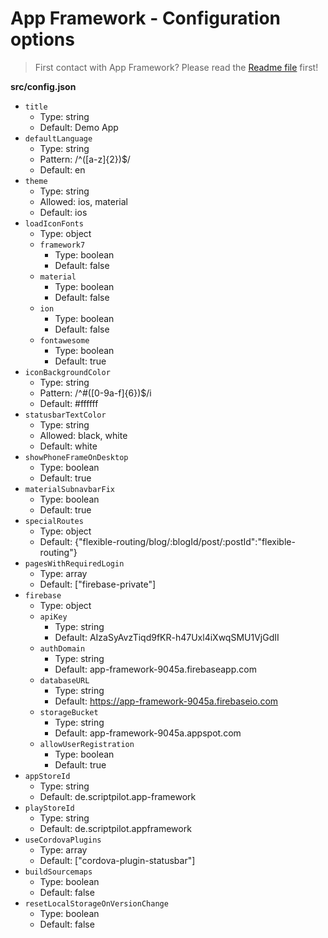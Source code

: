# App Framework - Configuration options

> First contact with App Framework? Please read the [Readme file](../README.md) first!

**src/config.json**
<!-- update-on-build -->
- `title`
  - Type: string
  - Default: Demo App
- `defaultLanguage`
  - Type: string
  - Pattern: /^([a-z]{2})$/
  - Default: en
- `theme`
  - Type: string
  - Allowed: ios, material
  - Default: ios
- `loadIconFonts`
  - Type: object
  - `framework7`
    - Type: boolean
    - Default: false
  - `material`
    - Type: boolean
    - Default: false
  - `ion`
    - Type: boolean
    - Default: false
  - `fontawesome`
    - Type: boolean
    - Default: true
- `iconBackgroundColor`
  - Type: string
  - Pattern: /^#([0-9a-f]{6})$/i
  - Default: #ffffff
- `statusbarTextColor`
  - Type: string
  - Allowed: black, white
  - Default: white
- `showPhoneFrameOnDesktop`
  - Type: boolean
  - Default: true
- `materialSubnavbarFix`
  - Type: boolean
  - Default: true
- `specialRoutes`
  - Type: object
  - Default: {"flexible-routing/blog/:blogId/post/:postId":"flexible-routing"}
- `pagesWithRequiredLogin`
  - Type: array
  - Default: ["firebase-private"]
- `firebase`
  - Type: object
  - `apiKey`
    - Type: string
    - Default: AIzaSyAvzTiqd9fKR-h47Uxl4iXwqSMU1VjGdII
  - `authDomain`
    - Type: string
    - Default: app-framework-9045a.firebaseapp.com
  - `databaseURL`
    - Type: string
    - Default: https://app-framework-9045a.firebaseio.com
  - `storageBucket`
    - Type: string
    - Default: app-framework-9045a.appspot.com
  - `allowUserRegistration`
    - Type: boolean
    - Default: true
- `appStoreId`
  - Type: string
  - Default: de.scriptpilot.app-framework
- `playStoreId`
  - Type: string
  - Default: de.scriptpilot.appframework
- `useCordovaPlugins`
  - Type: array
  - Default: ["cordova-plugin-statusbar"]
- `buildSourcemaps`
  - Type: boolean
  - Default: false
- `resetLocalStorageOnVersionChange`
  - Type: boolean
  - Default: false
<!-- /update-on-build -->
